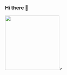 ### Hi there 👋

<!--
**JuliaNery/JuliaNery** is a ✨ _special_ ✨ repository because its `README.md` (this file) appears on your GitHub profile.

<
-->
<div>
  <img height="180em" src="https://github-readme-stats.vercel.app/api?username=JuliaNery&show_icons=true&theme-dracula&include_all_commits=true&count_private-true"/>>
</div>
